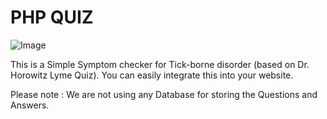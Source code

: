# PHP QUIZ

 ![Image](https://raw.githubusercontent.com/arjunsk/php-quiz/master/screenshot/how_it_looks.png)

This is a Simple Symptom checker for Tick-borne disorder (based on Dr. Horowitz Lyme Quiz). You can easily integrate this into your website.

Please note : We are not using any Database for storing the Questions and Answers.
